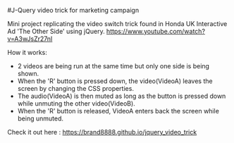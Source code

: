 #J-Query video trick for marketing campaign

Mini project replicating the video switch trick found in Honda UK Interactive Ad 'The Other Side' using jQuery. https://www.youtube.com/watch?v=A3wJsZr27nI

How it works:
 - 2 videos are being run at the same time but only one side is being shown.
 - When the 'R' button is pressed down, the video(VideoA) leaves the screen by changing the CSS properties.
 - The audio(VideoA) is then muted as long as the button is pressed down while unmuting the other video(VideoB).
 - When the 'R' button is released, VideoA enters back the screen while being unmuted.


Check it out here : https://brand8888.github.io/jquery_video_trick


 


